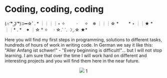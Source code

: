 # Coding, coding, coding 
(∩ ͡° ͜ʖ ͡°)⊃━☆ﾟ. *
┊┊┊┊⋆ ✧　 　 · 　 ✧　✵
┊┊┊☆ *　　 * ⋆
┊┊★ *
┊┊* . *　✦
┊☆ ° ✧　 · ☆.´ `. ☽¸.☆
★*

Here you will find my first steps in programming, solutions to different tasks, hundreds of hours of work in writing code. 
In German we say it like this: "Aller Anfang ist schwer!" - "Every beginning is difficult!"... but I will not stop learning. I am sure that over the time I will work hard on different and interesting projects and you will find them here in the near future.

<div id="header" align="center">
  <img src="https://media.giphy.com/media/ln7z2eWriiQAllfVcn/giphy.gif"/>
   <font> 1 </font>
</div>
